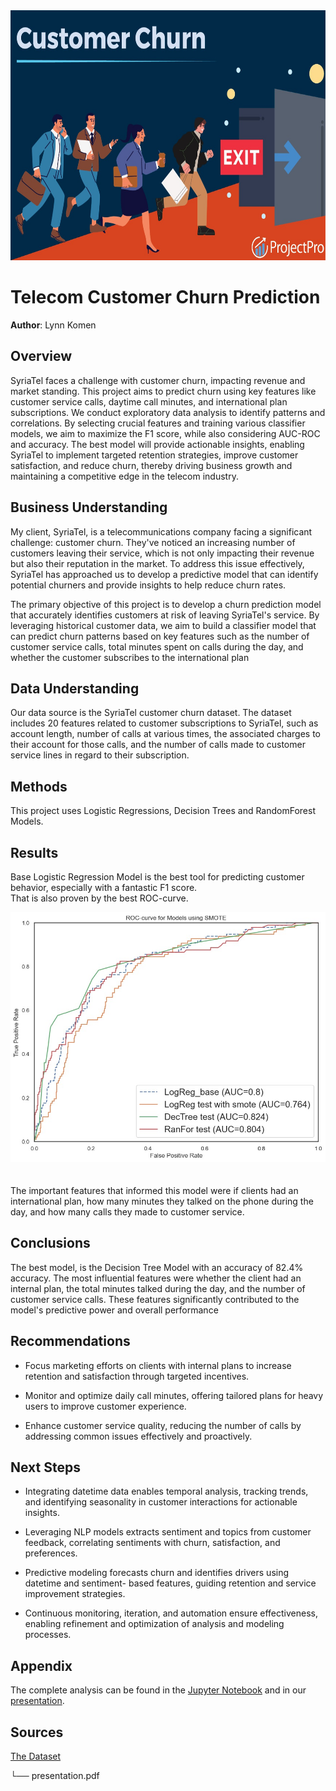 <div style="text-align: center;" style="border: 2px solid black;">
    <img src="images/Customer-Churn.jpeg" alt="Bubble Chart" width="600" height="400">
</div>

# Telecom Customer Churn Prediction

**Author**: Lynn Komen 

## Overview
SyriaTel faces a challenge with customer churn, impacting revenue and market standing. This project aims to predict churn using key features like customer service calls, daytime call minutes, and international plan subscriptions. We conduct exploratory data analysis to identify patterns and correlations. By selecting crucial features and training various classifier models, we aim to maximize the F1 score, while also considering AUC-ROC and accuracy. The best model will provide actionable insights, enabling SyriaTel to implement targeted retention strategies, improve customer satisfaction, and reduce churn, thereby driving business growth and maintaining a competitive edge in the telecom industry.

## Business Understanding
My client, SyriaTel, is a telecommunications company facing a significant challenge: customer churn. They've noticed an increasing number of customers leaving their service, which is not only impacting their revenue but also their reputation in the market. To address this issue effectively, SyriaTel has approached us to develop a predictive model that can identify potential churners and provide insights to help reduce churn rates.

The primary objective of this project is to develop a churn prediction model that accurately identifies customers at risk of leaving SyriaTel's service. By leveraging historical customer data, we aim to build a classifier model that can predict churn patterns based on key features such as the number of customer service calls, total minutes spent on calls during the day, and whether the customer subscribes to the international plan


## Data Understanding
Our data source is the SyriaTel customer churn dataset. The dataset includes 20 features related to customer subscriptions to SyriaTel, such as account length, number of calls at various times, the associated charges to their account for those calls, and the number of calls made to customer service lines in regard to their subscription.


## Methods
This project uses Logistic Regressions, Decision Trees and RandomForest Models.  
 
## Results

Base Logistic Regression Model is the best tool for predicting customer behavior, especially with a fantastic F1 score.  
That is also proven by the best ROC-curve.

<div style="text-align: center;" style="border: 2px solid black;">
    <img src="images/Curve.jpeg" alt="Bubble Chart" width="600" height="400">
</div>
<br>
<br>
The important features that informed this model were if clients had an international plan, how many minutes they talked on the phone during the day, and how many calls they made to customer service.  
 
 ## Conclusions
The best model, is the Decision Tree Model with an accuracy of  82.4% accuracy. The most influential features were whether the client had an internal plan, the total minutes talked during the day, and the number of customer service calls. These features significantly contributed to the model's predictive power and overall performance

## Recommendations
- Focus marketing efforts on clients with internal plans to increase retention and satisfaction through 
 targeted incentives.

- Monitor and optimize daily call minutes, offering tailored plans for heavy users to improve customer 
 experience.

- Enhance customer service quality, reducing the number of calls by addressing common issues effectively 
  and proactively.
## Next Steps 
- Integrating datetime data enables temporal analysis, tracking trends, and identifying 
  seasonality in customer interactions for actionable insights.

- Leveraging NLP models extracts sentiment and topics from customer feedback, correlating 
  sentiments with churn, satisfaction, and preferences.

- Predictive modeling forecasts churn and identifies drivers using datetime and sentiment- 
  based features, guiding retention and service improvement strategies.

- Continuous monitoring, iteration, and automation ensure effectiveness, enabling refinement 
  and optimization of analysis and modeling processes.
 

## Appendix
The complete analysis can be found in the <a href="Telecom-Churn.ipynb">Jupyter Notebook</a> and in our <a href="Presentation.pdf">presentation</a>.

## Sources

<a href="https://www.kaggle.com/becksddf/churn-in-telecoms-dataset">The Dataset </a>

└── presentation.pdf


